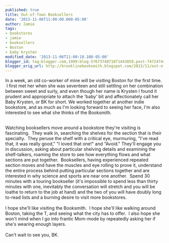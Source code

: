 ```yaml
---
published: true
title: Out-of-Town Booksellers
date: '2013-11-06T11:00:00.000-05:00'
author: Jamie
tags:
- bookstores
- jamie
- booksellers
- Boston
- baby krysten
modified_date: '2013-11-06T11:00:10.108-05:00'
blogger_id: tag:blogger.com,1999:blog-5767374071871443859.post-7472474437145302980
blogger_orig_url: http://brooklinebooksmith.blogspot.com/2013/11/out-of-town-booksellers.html
---
```


In a week, an old co-worker of mine will be visiting Boston for the first time. &nbsp;I first met her when she was seventeen and still settling on her combination between sweet and surly, and even though her name is Krysten I found it prudent and appropriate to attach the 'baby' bit and affectionately call her Baby Krysten, or BK for short. We worked together at another indie bookstore, and as much as I'm looking forward to seeing her face, I'm also interested to see what she thinks of the Booksmith.<br /><div><br /></div><div>Watching booksellers move around a bookstore they're visiting is fascinating. &nbsp;They walk in, searching the shelves for the section that is their specialty. &nbsp;They peruse the shelf with a critical eye, murmuring, "I've read that, it was really good," "I loved that one!" and "Avoid." They'll engage you in discussion, asking about particular shelving details and examining the shelf-talkers, roaming the store to see how everything flows and what sections are put together. &nbsp;Booksellers, having experienced repeated section moves and have the muscles and eye rolling to prove it, understand the entire process behind putting particular sections together and are interested in why science and sports are near one another. &nbsp;Spend 30 minutes with a touring bookseller (it's impossible to spend less than thirty minutes with one, inevitably the conversation will stretch and you will be loathe to return to the job at hand) and the two of you will have doubly long to-read lists and a burning desire to visit more bookstores.&nbsp;</div><div><br /></div><div>I hope she'll like visiting the Booksmith. &nbsp;I hope she'll like walking around Boston, taking the T, and seeing what the city has to offer. &nbsp;I also hope she won't mind when I go into frantic Mom-mode by repeatedly asking her if she's wearing enough layers. <br /><br />Can't wait to see you, BK.&nbsp;</div>